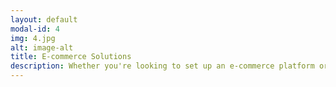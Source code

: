 ```yaml
---
layout: default
modal-id: 4
img: 4.jpg
alt: image-alt
title: E-commerce Solutions
description: Whether you're looking to set up an e-commerce platform or enhance your existing one, we offer comprehensive solutions that drive customer loyalty and boost your bottom line. Our e-commerce solutions include shopping cart development, payment gateway integration, product catalog management, and much more. We also implement SEO best practices and advanced analytics tools to help you attract more visitors and convert them into customers.
---
```

